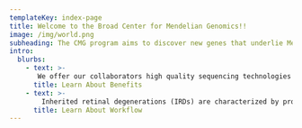 ```yaml
---
templateKey: index-page
title: Welcome to the Broad Center for Mendelian Genomics!!
image: /img/world.png
subheading: The CMG program aims to discover new genes that underlie Mendelian diseases.
intro:
  blurbs:
    - text: >-
       We offer our collaborators high quality sequencing technologies at no cost, our in-house developed seqr software, and analysis methods. 
      title: Learn About Benefits 
    - text: >-
        Inherited retinal degenerations (IRDs) are characterized by progressive
      title: Learn About Workflow 
---
```


